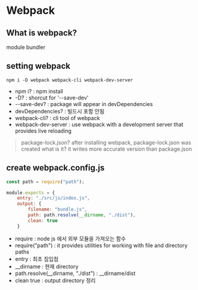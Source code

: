 # Webpack

## What is webpack?
module bundler

## setting webpack
```
npm i -D webpack webpack-cli webpack-dev-server
```
- npm i? : npm install
- -D? : shorcut for '--save-dev'
- --save-dev? : package will appear in devDependencies
- devDependencies? : 빌드시 포함 안됨
- webpack-cli? : cli tool of webpack
- webpack-dev-server : use webpack with a development server that provides live reloading

> package-lock.json?
> after installing webpack, package-lock.json was created
what is it?
> it writes more accurate version than package.json 

## create webpack.config.js
``` js
const path = require("path");

module.exports = {
    entry: "./src/js/index.js",
    output: {
        filename: "bundle.js",
        path: path.resolve(__dirname, "./dist"),
        clean: true
    }
```
- require : node js 에서 외부 모듈을 가져오는 함수
- require("path") : it provides utilities for working with file and directory paths
- entry : 최초 짐입점
- __dirname : 현재 directory
- path.resolve(__dirname, "./dist") : __dirname/dist
- clean true : output directory 정리